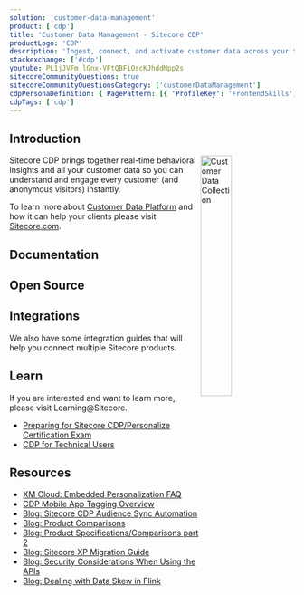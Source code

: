 ```yaml
---
solution: 'customer-data-management'
product: ['cdp']
title: 'Customer Data Management - Sitecore CDP'
productLogo: 'CDP'
description: 'Ingest, connect, and activate customer data across your tech stack and composable DXP'
stackexchange: ['#cdp']
youtube: PL1jJVFm_lGnx-VFtQBFiOscKJhddMpp2s
sitecoreCommunityQuestions: true
sitecoreCommunityQuestionsCategory: ['customerDataManagement']
cdpPersonaDefinition: { PagePattern: [{ 'ProfileKey': 'FrontendSkills', 'value': 1 }, { 'ProfileKey': 'BackendSkills', 'value': 1 }, { 'ProfileKey': 'MarketingSkills', 'value': 10 }] }
cdpTags: ['cdp']
---
```


## Introduction

<img src="/images/products/cdp/customer-data-collection.svg" alt="Customer Data Collection" width="33%" align="right" />
Sitecore CDP brings together real-time behavioral insights and all your customer data so you can understand and engage every customer (and anonymous visitors) instantly.

To learn more about [Customer Data Platform](https://www.sitecore.com/products/customer-data-platform) and how it can help your clients please visit [Sitecore.com](https://www.sitecore.com/products/customer-data-platform).

## Documentation

<Row columns={3}>
<Link title="Overview" link="https://doc.sitecore.com/cdp/" />
<Link title="User Docs" link="https://doc.sitecore.com/cdp/en/users/sitecore-cdp/index-en.html" />
<Link title="Developer Docs" link="https://doc.sitecore.com/cdp/en/developers/api/index-en.html" />
<Link title="Knowledge Hub" link="https://sitecore.cdpknowledgehub.com/docs" />
</Row>

## Open Source

<Row columns={3}>
<Repository framework="Npm" name="Sitecore CDP/Personalize Serializer" description="NPM package that allows serializing CDP Personalize resources to disk" repositoryUrl="https://github.com/dylanyoung-dev/sitecore-cdp-serializer" />
<Repository framework="Javascript" name="Serialized resources example" description="Examples for storing Sitecore CDP + Personalize templates, connections and other resources in source control" repositoryUrl="https://github.com/dylanyoung-dev/cdp-personalize-examples" />
</Row>

## Integrations

We also have some integration guides that will help you connect multiple Sitecore products.
<Row columns={2}>

<Link title="Integrating Sitecore SmartHub CDP with Sitecore XM" link="/learn/integrations/xm-smarthub-cdp" className="bg-theme-bg-alt" />
<Link title="Integrating Sitecore CDP with Sitecore OrderCloud" link="/learn/integrations/oc-cdp" className="bg-theme-bg-alt" />
</Row>

## Learn

If you are interested and want to learn more, please visit Learning@Sitecore.

- [Preparing for Sitecore CDP/Personalize Certification Exam](https://community.sitecore.com/community?id=community_blog&sys_id=b64c74421b7b8d50e55241dde54bcb84)
- [CDP for Technical Users](https://learning.sitecore.com/learn/learning_plan/view/46/cdp-for-technical-users)

## Resources

- [XM Cloud: Embedded Personalization FAQ](/learn/faq/xm-cloud-embedded-personalization)
- [CDP Mobile App Tagging Overview](https://sitecore.cdpknowledgehub.com/docs/mobile-app-tagging-overview)
- [Blog: Sitecore CDP Audience Sync Automation](https://community.sitecore.com/community?id=community_blog&sys_id=46a5fcc11be15d10b8954371b24bcb85)
- [Blog: Product Comparisons](https://community.sitecore.com/community?id=community_blog&sys_id=d8fdc45d1bb6811038a46421b24bcbb7)
- [Blog: Product Specifications/Comparisons part 2](https://community.sitecore.com/community?id=community_blog&sys_id=f0862b751bf6491038a46421b24bcb65)
- [Blog: Sitecore XP Migration Guide](https://community.sitecore.com/community?id=community_blog&sys_id=f1cc98af1b541590e55241dde54bcb0d)
- [Blog: Security Considerations When Using the APIs](https://community.sitecore.com/community?id=community_blog&sys_id=6d9601561b12d9d0b8954371b24bcb9b)
- [Blog: Dealing with Data Skew in Flink](https://medium.com/@sanr_71172/dealing-with-data-skew-in-flink-b7e4c82c35ef)
